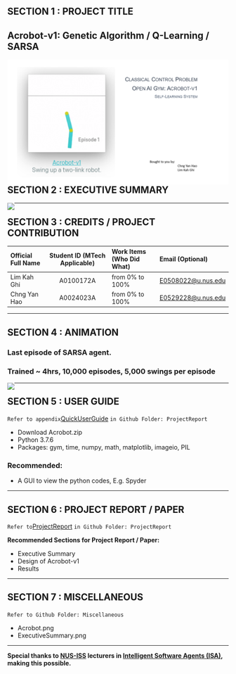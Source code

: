 ## SECTION 1 : PROJECT TITLE
## Acrobot-v1: Genetic Algorithm / Q-Learning / SARSA

<img src="Miscellaneous/Acrobot.png"
     style="float: left; margin-right: 0px;" />

---

## SECTION 2 : EXECUTIVE SUMMARY

<img src="Miscellaneous/UnderConstruction.txt"
     style="float: left; margin-right: 0px;" />

---

## SECTION 3 : CREDITS / PROJECT CONTRIBUTION

| Official Full Name  | Student ID (MTech Applicable)  | Work Items (Who Did What) | Email (Optional) |
| :------------ |:---------------:| :-----| :-----|
| Lim Kah Ghi | A0100172A | from 0% to 100% | E0508022@u.nus.edu |
| Chng Yan Hao | A0024023A | from 0% to 100% | E0529228@u.nus.edu |

---

## SECTION 4 : ANIMATION

### Last episode of SARSA agent. 
### Trained ~ 4hrs, 10,000 episodes, 5,000 swings per episode
<img src="Animation/AcrobotSarsaAgent_last_episode.gif"
     style="float: left; margin-right: 0px;" />

---

## SECTION 5 : USER GUIDE

`Refer to appendix`[QuickUserGuide](https://github.com/RyanChngYanHao/ISA-PM-SLS-2021-01-09-IS02PT-GRP-Acrobot-v1/blob/master/ProjectReport/QuickUserGuide.pdf) `in Github Folder: ProjectReport`

-	Download Acrobot.zip
-	Python 3.7.6
-	Packages: gym, time, numpy, math, matplotlib, imageio, PIL

### Recommended:
-	A GUI to view the python codes, E.g. Spyder

---
## SECTION 6 : PROJECT REPORT / PAPER

`Refer to`[ProjectReport](https://github.com/RyanChngYanHao/ISA-PM-SLS-2021-01-09-IS02PT-GRP-Acrobot-v1/blob/master/ProjectReport/UnderConstruction.txt) `in Github Folder: ProjectReport`

**Recommended Sections for Project Report / Paper:**
- Executive Summary
- Design of Acrobot-v1
- Results

---
## SECTION 7 : MISCELLANEOUS

`Refer to Github Folder: Miscellaneous`
- Acrobot.png
- ExecutiveSummary.png

---

**Special thanks to [NUS-ISS](https://www.iss.nus.edu.sg "Institute of Systems Science, National University of Singapore") lecturers in [Intelligent Software Agents (ISA)](https://www.iss.nus.edu.sg/executive-education/course/detail/practice-module-for-intelligent-software-agents "Intellgient Software Agents"), making this possible.**
